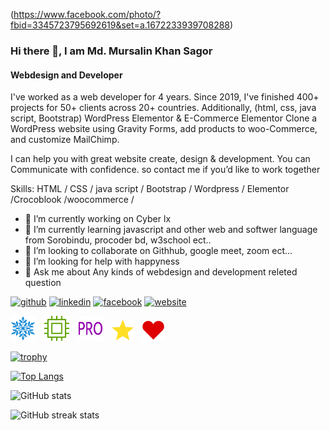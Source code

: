 (https://www.facebook.com/photo/?fbid=3345723795692619&set=a.1672233939708288)
### Hi there 👋, I am Md. Mursalin Khan Sagor
#### Webdesign and Developer

I've worked as a web developer for 4 years. Since 2019, I've finished 400+ projects for 50+ clients across 20+ countries. Additionally, (html, css, java script, Bootstrap) WordPress Elementor & E-Commerce Elementor Clone a WordPress website using Gravity Forms, add products to woo-Commerce, and customize MailChimp.

I can help you with great website create, design & development. You can Communicate with confidence. so contact me if you’d like to work together

Skills: HTML / CSS / java script / Bootstrap / Wordpress / Elementor /Crocoblook /woocommerce /

- 🔭 I’m currently working on Cyber lx  
- 🌱 I’m currently learning javascript and other web and softwer language from Sorobindu, procoder bd, w3school ect.. 
- 👯 I’m looking to collaborate on Githhub, google meet, zoom ect... 
- 🤔 I’m looking for help with happyness 
- 💬 Ask me about Any kinds of webdesign and development releted question 


[<img src='https://cdn.jsdelivr.net/npm/simple-icons@3.0.1/icons/github.svg' alt='github' height='40'>](https://github.com/developermursalin)  [<img src='https://cdn.jsdelivr.net/npm/simple-icons@3.0.1/icons/linkedin.svg' alt='linkedin' height='40'>](https://www.linkedin.com/in/htmd-mursalin-khan-sagor/)  [<img src='https://cdn.jsdelivr.net/npm/simple-icons@3.0.1/icons/facebook.svg' alt='facebook' height='40'>](https://www.facebook.com/Md)  [<img src='https://cdn.jsdelivr.net/npm/simple-icons@3.0.1/icons/icloud.svg' alt='website' height='40'>](www.developermursalin.com)  

<a href='https://archiveprogram.github.com/'><img src='https://raw.githubusercontent.com/acervenky/animated-github-badges/master/assets/acbadge.gif' width='40' height='40'></a> <a href='https://docs.github.com/en/developers'><img src='https://raw.githubusercontent.com/acervenky/animated-github-badges/master/assets/devbadge.gif' width='40' height='40'></a> <a href='https://github.com/pricing'><img src='https://raw.githubusercontent.com/acervenky/animated-github-badges/master/assets/pro.gif' width='40' height='40'></a> <a href='https://stars.github.com/'><img src='https://raw.githubusercontent.com/acervenky/animated-github-badges/master/assets/starbadge.gif' width='35' height='35'></a> <a href='https://docs.github.com/en/github/supporting-the-open-source-community-with-github-sponsors'><img src='https://raw.githubusercontent.com/acervenky/animated-github-badges/master/assets/sponsorbadge.gif' width='35' height='35'></a> 

[![trophy](https://github-profile-trophy.vercel.app/?username=developermursalin)](https://github.com/ryo-ma/github-profile-trophy)

[![Top Langs](https://github-readme-stats.vercel.app/api/top-langs/?username=developermursalin)](https://github.com/anuraghazra/github-readme-stats)

![GitHub stats](https://github-readme-stats.vercel.app/api?username=developermursalin&show_icons=true&count_private=true)  

![GitHub streak stats](https://streak-stats.demolab.com/?user=developermursalin)  

